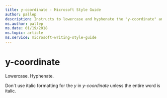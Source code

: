 ```yaml
---
title: y-coordinate - Microsoft Style Guide
author: pallep
description: Instructs to lowercase and hyphenate the "y-coordinate" and not to use italic formatting for the y in y-coordinate unless the entire word is italic.
ms.author: pallep
ms.date: 01/19/2018
ms.topic: article
ms.service: microsoft-writing-style-guide
---
```


# y-coordinate

Lowercase. Hyphenate.

Don't use italic formatting for the *y* in *y-coordinate* unless the entire word is italic.
